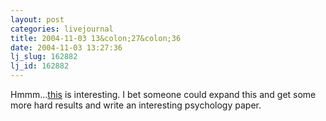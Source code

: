 ```yaml
---
layout: post
categories: livejournal
title: 2004-11-03 13&colon;27&colon;36
date: 2004-11-03 13:27:36
lj_slug: 162882
lj_id: 162882
---
```

Hmmm...[this](http://www.gamasutra.com/features/20041103/bartle_01.shtml) is interesting. I bet someone could expand this and get some more hard results and write an interesting psychology paper.
